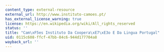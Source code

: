 ```yaml
---
content_type: external-resource
external_url: http://www.instituto-camoes.pt/
has_external_license_warning: true
license: https://en.wikipedia.org/wiki/All_rights_reserved
status: ''
title: "Cam\xF5es Instituto Da Coopera\xE7\xE3o E Da Lingua Portugal"
uid: 0115c608-ffcf-47bb-84c6-944d177704a8
wayback_url: ''
---
```

